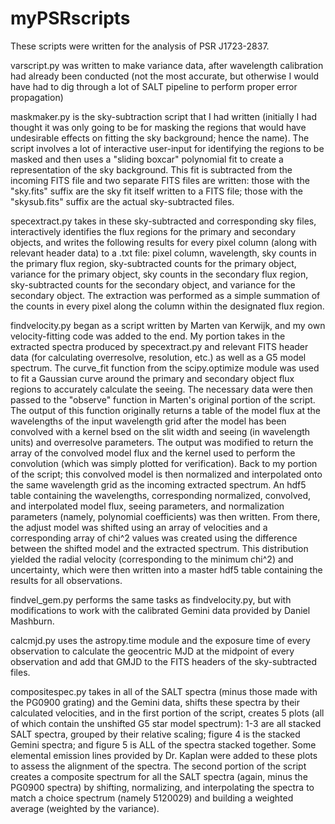 myPSRscripts
============

These scripts were written for the analysis of PSR J1723-2837.

varscript.py was written to make variance data, after wavelength calibration had already been conducted (not the most accurate, but otherwise I would have had to dig through a lot of SALT pipeline to perform proper error propagation)

maskmaker.py is the sky-subtraction script that I had written (initially I had thought it was only going to be for masking the regions that would have undesirable effects on fitting the sky background; hence the name).  The script involves a lot of interactive user-input for identifying the regions to be masked and then uses a "sliding boxcar" polynomial fit to create a representation of the sky background.  This fit is subtracted from the incoming FITS file and two separate FITS files are written: those with the "sky.fits" suffix are the sky fit itself written to a FITS file; those with the "skysub.fits" suffix are the actual sky-subtracted files.

specextract.py takes in these sky-subtracted and corresponding sky files, interactively identifies the flux regions for the primary and secondary objects, and writes the following results for every pixel column (along with relevant header data) to a .txt file: pixel column, wavelength, sky counts in the primary flux region, sky-subtracted counts for the primary object, variance for the primary object, sky counts in the secondary flux region, sky-subtracted counts for the secondary object, and variance for the secondary object.  The extraction was performed as a simple summation of the counts in every pixel along the column within the designated flux region.

findvelocity.py began as a script written by Marten van Kerwijk, and my own velocity-fitting code was added to the end.  My portion takes in the extracted spectra produced by specextract.py and relevant FITS header data (for calculating overresolve, resolution, etc.) as well as a G5 model spectrum.  The curve_fit function from the scipy.optimize module was used to fit a Gaussian curve around the primary and secondary object flux regions to accurately calculate the seeing.   The necessary data were then passed to the "observe" function in Marten's original portion of the script.  The output of this function originally returns a table of the model flux at the wavelengths of the input wavelength grid after the model has been convolved with a kernel bsed on the slit width and seeing (in wavelength units) and overresolve parameters.  The output was modified to return the array of the convolved model flux and the kernel used to perform the convolution (which was simply plotted for verification).  Back to my portion of the script; this convolved model is then normalized and interpolated onto the same wavelength grid as the incoming extracted spectrum.  An hdf5 table containing the wavelengths, corresponding normalized, convolved, and interpolated model flux, seeing parameters, and normalization parameters (namely, polynomial coefficients) was then written.  From there, the adjust model was shifted using an array of velocities and a corresponding array of chi^2 values was created using the difference between the shifted model and the extracted spectrum.  This distribution yielded the radial velocity (corresponding to the minimum chi^2) and uncertainty, which were then written into a master hdf5 table containing the results for all observations.

findvel_gem.py performs the same tasks as findvelocity.py, but with modifications to work with the calibrated Gemini data provided by Daniel Mashburn.

calcmjd.py uses the astropy.time module and the exposure time of every observation to calculate the geocentric MJD at the midpoint of every observation and add that GMJD to the FITS headers of the sky-subtracted files.

compositespec.py takes in all of the SALT spectra (minus those made with the PG0900 grating) and the Gemini data, shifts these spectra by their calculated velocities, and in the first portion of the script, creates 5 plots (all of which contain the unshifted G5 star model spectrum): 1-3 are all stacked SALT spectra, grouped by their relative scaling; figure 4 is the stacked Gemini spectra; and figure 5 is ALL of the spectra stacked together.  Some elemental emission lines provided by Dr. Kaplan were added to these plots to assess the alignment of the spectra.  The second portion of the script creates a composite spectrum for all the SALT spectra (again, minus the PG0900 spectra) by shifting, normalizing, and interpolating the spectra to match a choice spectrum (namely 5120029) and building a weighted average (weighted by the variance).
